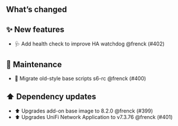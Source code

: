 ## What’s changed

## ✨ New features

- 🩺 Add health check to improve HA watchdog @frenck (#402)

## 🧰 Maintenance

- 🔨 Migrate old-style base scripts s6-rc @frenck (#400)

## ⬆️ Dependency updates

- ⬆️ Upgrades add-on base image to 8.2.0 @frenck (#399)
- ⬆️ Upgrades UniFi Network Application to v7.3.76 @frenck (#401)
